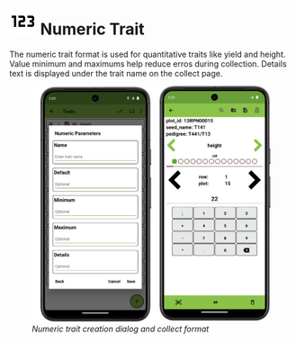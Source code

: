 <link rel="stylesheet" type="text/css" href="_styles/styles.css">

<img class="icon-title" src="_static/icons/formats/numeric.png"> Numeric Trait
==========================================================================

The numeric trait format is used for quantitative traits like yield and height.
Value minimum and maximums help reduce erros during collection.
Details text is displayed under the trait name on the collect page.

<figure class="image">
  <img class="screenshot" src="_static/images/traits/formats/numeric_format_joined.png" width="700px"> 
  <figcaption class="screenshot-caption"><i>Numeric trait creation dialog and collect format</i></figcaption> 
</figure>